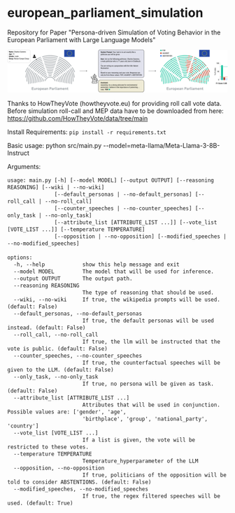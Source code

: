# european_parliament_simulation
Repository for Paper "Persona-driven Simulation of Voting Behavior in the European Parliament with Large Language Models"

![Figure1](figure1.png)

Thanks to HowTheyVote (howtheyvote.eu) for providing roll call vote data. Before simulation roll-call and MEP data have to be downloaded from here: https://github.com/HowTheyVote/data/tree/main


Install Requirements: ```pip install -r requirements.txt```

Basic usage: python src/main.py --model=meta-llama/Meta-Llama-3-8B-Instruct

Arguments:
```
usage: main.py [-h] [--model MODEL] [--output OUTPUT] [--reasoning REASONING] [--wiki | --no-wiki]
               [--default_personas | --no-default_personas] [--roll_call | --no-roll_call]
               [--counter_speeches | --no-counter_speeches] [--only_task | --no-only_task]
               [--attribute_list [ATTRIBUTE_LIST ...]] [--vote_list [VOTE_LIST ...]] [--temperature TEMPERATURE]
               [--opposition | --no-opposition] [--modified_speeches | --no-modified_speeches]

options:
  -h, --help            show this help message and exit
  --model MODEL         The model that will be used for inference.
  --output OUTPUT       The output path.
  --reasoning REASONING
                        The type of reasoning that should be used.
  --wiki, --no-wiki     If true, the wikipedia prompts will be used. (default: False)
  --default_personas, --no-default_personas
                        If true, the default personas will be used instead. (default: False)
  --roll_call, --no-roll_call
                        If true, the llm will be instructed that the vote is public. (default: False)
  --counter_speeches, --no-counter_speeches
                        If true, the counterfactual speeches will be given to the LLM. (default: False)
  --only_task, --no-only_task
                        If true, no persona will be given as task. (default: False)
  --attribute_list [ATTRIBUTE_LIST ...]
                        Attributes that will be used in conjunction. Possible values are: ['gender', 'age',
                        'birthplace', 'group', 'national_party', 'country']
  --vote_list [VOTE_LIST ...]
                        If a list is given, the vote will be restricted to these votes.
  --temperature TEMPERATURE
                        Temperature_hyperparameter of the LLM
  --opposition, --no-opposition
                        If true, politicians of the opposition will be told to consider ABSTENTIONS. (default: False)
  --modified_speeches, --no-modified_speeches
                        If true, the regex filtered speeches will be used. (default: True)
```
